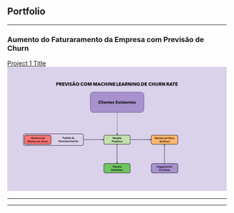 ## Portfolio

---

### Aumento do Faturaramento da Empresa com Previsão de Churn

[Project 1 Title](/sample_page)
<img src="images/churtn-rate-prediction.png?raw=true"/>



---




---

